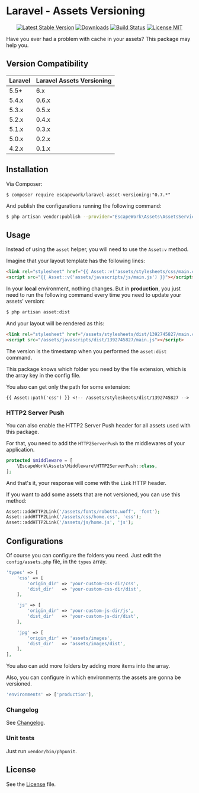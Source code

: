 # Laravel - Assets Versioning

<p align="center">
<a href="https://packagist.org/packages/escapework/laravel-asset-versioning"><img src="https://poser.pugx.org/escapework/laravel-asset-versioning/v/stable.png" alt="Latest Stable Version"></a>
<a href="https://packagist.org/packages/escapework/laravel-asset-versioning"><img src="https://poser.pugx.org/escapework/laravel-asset-versioning/downloads.png" alt="Downloads"></a>
<a href="https://travis-ci.org/EscapeWork/laravel-asset-versioning"><img src="https://travis-ci.org/EscapeWork/laravel-asset-versioning.png" alt="Build Status"></a>
<a href="https://github.com/EscapeWork/laravel-asset-versioning"><img src="https://img.shields.io/packagist/l/orchestra/testbench.svg?style=flat" alt="License MIT"></a>
</p>

Have you ever had a problem with cache in your assets? This package may help you.

## Version Compatibility

 Laravel           | Laravel Assets Versioning
:------------------|:------------------------
 5.5+|6.x|7.x|8.x  | 0.7.x
 5.4.x             | 0.6.x
 5.3.x             | 0.5.x
 5.2.x             | 0.4.x
 5.1.x             | 0.3.x
 5.0.x             | 0.2.x
 4.2.x             | 0.1.x

## Installation

Via Composer:

```
$ composer require escapework/laravel-asset-versioning:"0.7.*"
```

And publish the configurations running the following command:

```bash
$ php artisan vendor:publish --provider="EscapeWork\Assets\AssetsServiceProvider"
```

## Usage

Instead of using the `asset` helper, you will need to use the `Asset:v` method.

Imagine that your layout template has the following lines:

```html
<link rel="stylesheet" href="{{ Asset::v('assets/stylesheets/css/main.css') }}">
<script src="{{ Asset::v('assets/javascripts/js/main.js') }}"></script>
```

In your **local** environment, nothing changes. But in **production**, you just need to run the following command every time you need to update your assets' version:

```bash
$ php artisan asset:dist
```

And your layout will be rendered as this:

```html
<link rel="stylesheet" href="/assets/stylesheets/dist/1392745827/main.css" />
<script src="/assets/javascripts/dist/1392745827/main.js"></script>
```

The version is the timestamp when you performed the `asset:dist` command.

This package knows which folder you need by the file extension, which is the array key in the config file.

You also can get only the path for some extension:

```
{{ Asset::path('css') }} <!-- /assets/stylesheets/dist/1392745827 -->
```

### HTTP2 Server Push

You can also enable the HTTP2 Server Push header for all assets used with this package.

For that, you need to add the `HTTP2ServerPush` to the middlewares of your application.

```php
protected $middleware = [
    \EscapeWork\Assets\Middleware\HTTP2ServerPush::class,
];
```

And that's it, your response will come with the `Link` HTTP header.

If you want to add some assets that are not versioned, you can use this method:

```php
Asset::addHTTP2Link('/assets/fonts/robotto.woff', 'font');
Asset::addHTTP2Link('/assets/css/home.css', 'css');
Asset::addHTTP2Link('/assets/js/home.js', 'js');
```

## Configurations

Of course you can configure the folders you need. Just edit the `config/assets.php` file, in the `types` array.

```php
'types' => [
    'css' => [
        'origin_dir' => 'your-custom-css-dir/css',
        'dist_dir'   => 'your-custom-css-dir/dist',
    ],

    'js' => [
        'origin_dir' => 'your-custom-js-dir/js',
        'dist_dir'   => 'your-custom-js-dir/dist',
    ],

    'jpg' => [
        'origin_dir' => 'assets/images',
        'dist_dir'   => 'assets/images/dist',
    ],
],
```

You also can add more folders by adding more items into the array.

Also, you can configure in which environments the assets are gonna be versioned.

```php
'environments' => ['production'],
```

### Changelog

See [Changelog](https://github.com/EscapeWork/laravel-asset-versioning/blob/master/changelog.md).

### Unit tests

Just run `vendor/bin/phpunit`.

## License

See the [License](https://github.com/EscapeWork/laravel-asset-versioning/blob/master/LICENSE) file.
